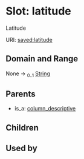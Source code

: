 
# Slot: latitude

Latitude

URI: [saved:latitude](https://marine.gov.scot/metadata/saved/schema/latitude)


## Domain and Range

None &#8594;  <sub>0..1</sub> [String](types/String.md)

## Parents

 *  is_a: [column_descriptive](column_descriptive.md)

## Children


## Used by

